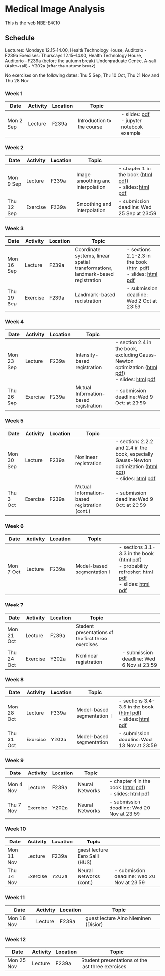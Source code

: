# Medical Image Analysis

This is the web NBE-E4010


## Schedule

Lectures: Mondays 12.15–14.00, Health Technology House, Auditorio - F239a
Exercises: Thursdays 12.15–14.00, Health Technology House, Auditorio - F239a (before the autumn break)
                                  Undergraduate Centre, A-sali (Aalto-sali) - Y202a (after the autumn break)

No exercises on the following dates: Thu 5 Sep, Thu 10 Oct, Thu 21 Nov and Thu 28 Nov


### Week 1

|  Date | Activity | Location | Topic |  |
| ---   | ---      | ---   | --- | --- |
| Mon 2 Sep | Lecture |  F239a | Introduction to the course | - slides: [pdf](lecture_slides/introduction/intro.pdf) <br/> - jupyter notebook [example](exampleNotebook.ipynb) |

### Week 2

|  Date | Activity | Location | Topic |  |
| ---   | ---      | ---   | --- | --- |
| Mon 9 Sep | Lecture |  F239a | Image smoothing and interpolation | - chapter 1 in the book ([html](book/html/index.html?page=5) [pdf](book/mia.pdf)) <br/> - slides: [html](lecture_slides/smoothing_and_interpolation/html/index.html) [pdf](lecture_slides/smoothing_and_interpolation/smoothing_and_interpolation.pdf) |
| Thu 12 Sep | Exercise | F239a | Smoothing and interpolation | - submission deadline: Wed 25 Sep at 23:59 |

### Week 3

|  Date | Activity | Location | Topic |  |
| ---   | ---      | ---   | --- | --- |
| Mon 16 Sep | Lecture |  F239a | Coordinate systems, linear spatial transformations, landmark-based registration | - sections 2.1-2.3 in the book ([html](book/html/index.html?page=19) [pdf](book/mia.pdf)) <br/> - slides: [html](lecture_slides/landmark_based_registration/html/index.html) [pdf](lecture_slides/landmark_based_registration/landmark_based_registration.pdf) |
| Thu 19 Sep | Exercise | F239a | Landmark-based registration | - submission deadline: Wed 2 Oct at 23:59 |

### Week 4

|  Date | Activity | Location | Topic |  |
| ---   | ---      | ---   | --- | --- |
| Mon 23 Sep | Lecture |  F239a | Intensity-based registration | - section 2.4 in the book, excluding Gauss-Newton optimization ([html](book/html/index.html?page=27) [pdf](book/mia.pdf)) <br/> - slides: [html](lecture_slides/intensity_based_registration/html/index.html) [pdf](lecture_slides/intensity_based_registration/intensity_based_registration.pdf) |
| Thu 26 Sep | Exercise | F239a | Mutual Information-based registration | - submission deadline: Wed 9 Oct: at 23:59 |

### Week 5

|  Date | Activity | Location | Topic |  |
| ---   | ---      | ---   | --- | --- |
| Mon 30 Sep | Lecture |  F239a | Nonlinear registration | - sections 2.2.2 and 2.4 in the book, especially Gauss-Newton optimization ([html](book/html/index.html?page=25) [pdf](book/mia.pdf)) <br/> - slides: [html](lecture_slides/nonlinear_registration/html/index.html) [pdf](lecture_slides/nonlinear_registration/nonlinear_registration.pdf) |
| Thu 3 Oct | Exercise | F239a | Mutual Information-based registration (cont.) | - submission deadline: Wed 9 Oct: at 23:59 |

### Week 6

|  Date | Activity | Location | Topic |  |
| ---   | ---      | ---   | --- | --- |
| Mon 7 Oct | Lecture |  F239a | Model-based segmentation I | - sections 3.1-3.3 in the book ([html](book/html/index.html?page=35) [pdf](book/mia.pdf)) <br/> - probability refresher: [html](lecture_slides/model_based_segmentation_I/html_refresher/index.html) [pdf](lecture_slides/model_based_segmentation_I/refresher_on_probability.pdf) <br/> - slides: [html](lecture_slides/model_based_segmentation_I/html/index.html) [pdf](lecture_slides/model_based_segmentation_I/model_based_segmentation_I.pdf) |

### Week 7

|  Date | Activity | Location | Topic |  |
| ---   | ---      | ---   | --- | --- |
| Mon 21 Oct | Lecture |  F239a | Student presentations of the first three exercises | |
| Thu 24 Oct | Exercise | Y202a | Nonlinear registration | - submission deadline: Wed 6 Nov at 23:59 |

### Week 8

|  Date | Activity | Location | Topic |  |
| ---   | ---      | ---   | --- | --- |
| Mon 28 Oct | Lecture |  F239a | Model-based segmentation II | - sections 3.4-3.5 in the book ([html](book/html/index.html?page=44) [pdf](book/mia.pdf)) <br/> - slides: [html](lecture_slides/model_based_segmentation_II/html/index.html) [pdf](lecture_slides/model_based_segmentation_II/model_based_segmentation_II.pdf)|
| Thu 31 Oct | Exercise | Y202a | Model-based segmentation | - submission deadline: Wed 13 Nov at 23:59 |

### Week 9

|  Date | Activity | Location | Topic |  |
| ---   | ---      | ---   | --- | --- |
| Mon 4 Nov | Lecture |  F239a | Neural Networks | - chapter 4 in the book ([html](book/html/index.html?page=55) [pdf](book/mia.pdf)) <br/> - slides: [html](lecture_slides/neural_networks/html/index.html) [pdf](lecture_slides/neural_networks/neural_networks.pdf)|
| Thu 7 Nov | Exercise | Y202a | Neural Networks | - submission deadline: Wed 20 Nov at 23:59 |


### Week 10

|  Date | Activity | Location | Topic |  |
| ---   | ---      | ---   | --- | --- |
| Mon 11 Nov | Lecture |  F239a | guest lecture Eero Salli (HUS) | |
| Thu 14 Nov | Exercise | Y202a | Neural Networks (cont.) | - submission deadline: Wed 20 Nov at 23:59 |

### Week 11

|  Date | Activity | Location | Topic |  |
| ---   | ---      | ---   | --- | --- |
| Mon 18 Nov | Lecture |  F239a | guest lecture Aino Nieminen (Disior) | |

### Week 12

|  Date | Activity | Location | Topic |  |
| ---   | ---      | ---   | --- | --- |
| Mon 25 Nov | Lecture |  F239a | Student presentations of the last three exercises | |



